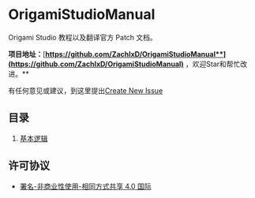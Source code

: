 # OrigamiStudioManual

Origami Studio 教程以及翻译官方 Patch 文档。

**项目地址：**[**https://github.com/ZachIxD/OrigamiStudioManual**](https://github.com/ZachIxD/OrigamiStudioManual)** ，欢迎Star和帮忙改进。**

有任何意见或建议，到这里提出[Create New Issue](https://github.com/ZachIxD/OrigamiStudioManual/issues/new)

## 目录

1. [基本逻辑](/basic.md)

## 许可协议

* [署名-非商业性使用-相同方式共享 4.0 国际](https://creativecommons.org/licenses/by-nc-sa/4.0/legalcode)



